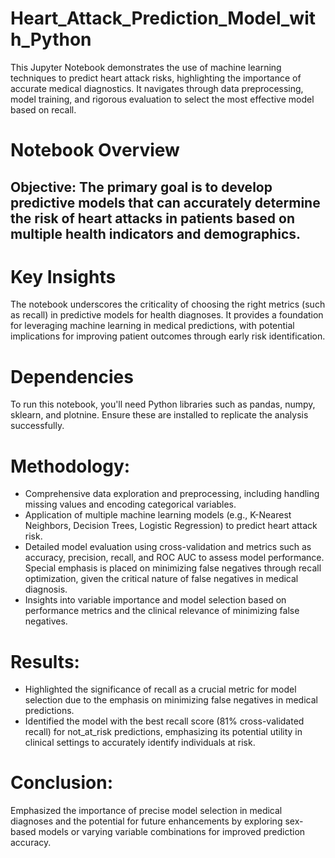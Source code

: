 # Heart_Attack_Prediction_Model_with_Python
This Jupyter Notebook demonstrates the use of machine learning techniques to predict heart attack risks, highlighting the importance of accurate medical diagnostics. It navigates through data preprocessing, model training, and rigorous evaluation to select the most effective model based on recall.

# Notebook Overview
## Objective: The primary goal is to develop predictive models that can accurately determine the risk of heart attacks in patients based on multiple health indicators and demographics.

# Key Insights
The notebook underscores the criticality of choosing the right metrics (such as recall) in predictive models for health diagnoses. It provides a foundation for leveraging machine learning in medical predictions, with potential implications for improving patient outcomes through early risk identification.

# Dependencies
To run this notebook, you'll need Python libraries such as pandas, numpy, sklearn, and plotnine. Ensure these are installed to replicate the analysis successfully.

# Methodology:
- Comprehensive data exploration and preprocessing, including handling missing values and encoding categorical variables.
- Application of multiple machine learning models (e.g., K-Nearest Neighbors, Decision Trees, Logistic Regression) to predict heart attack risk.
- Detailed model evaluation using cross-validation and metrics such as accuracy, precision, recall, and ROC AUC to assess model performance. Special emphasis is placed on minimizing false negatives through recall optimization, given the critical nature of false negatives in medical diagnosis.
- Insights into variable importance and model selection based on performance metrics and the clinical relevance of minimizing false negatives.

# Results:
- Highlighted the significance of recall as a crucial metric for model selection due to the emphasis on minimizing false negatives in medical predictions.
- Identified the model with the best recall score (81% cross-validated recall) for not_at_risk predictions, emphasizing its potential utility in clinical settings to accurately identify individuals at risk.

# Conclusion: 
Emphasized the importance of precise model selection in medical diagnoses and the potential for future enhancements by exploring sex-based models or varying variable combinations for improved prediction accuracy.

